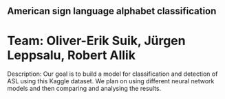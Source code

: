 ## American sign language alphabet classification

# Team: Oliver-Erik Suik, Jürgen Leppsalu, Robert Allik
Description: Our goal is to build a model for classification and detection of ASL using this Kaggle dataset. We plan on using different neural network models and then comparing and analysing the results.

